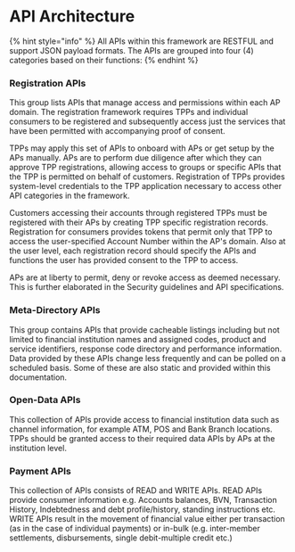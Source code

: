 # API Architecture

{% hint style="info" %}
All APIs within this framework are RESTFUL and support JSON payload formats. The APIs are grouped into four (4) categories based on their functions:
{% endhint %}

### Registration APIs <a href="apiarchitecture-registrationapis" id="apiarchitecture-registrationapis"></a>

This group lists APIs that manage access and permissions within each AP domain. The registration framework requires TPPs and individual consumers to be registered and subsequently access just the services that have been permitted with accompanying proof of consent.

TPPs may apply this set of APIs to onboard with APs or get setup by the APs manually. APs are to perform due diligence after which they can approve TPP registrations, allowing access to groups or specific APIs that the TPP is permitted on behalf of customers. Registration of TPPs provides system-level credentials to the TPP application necessary to access other API categories in the framework.

Customers accessing their accounts through registered TPPs must be registered with their APs by creating TPP specific registration records. Registration for consumers provides tokens that permit only that TPP to access the user-specified Account Number within the AP's domain. Also at the user level, each registration record should specify the APIs and functions the user has provided consent to the TPP to access.

APs are at liberty to permit, deny or revoke access as deemed necessary. This is further elaborated in the Security guidelines and API specifications.

### Meta-Directory APIs <a href="apiarchitecture-meta-directoryapis" id="apiarchitecture-meta-directoryapis"></a>

This group contains APIs that provide cacheable listings including but not limited to financial institution names and assigned codes, product and service identifiers, response code directory and performance information. Data provided by these APIs change less frequently and can be polled on a scheduled basis. Some of these are also static and provided within this documentation.

### Open-Data APIs <a href="apiarchitecture-open-dataapis" id="apiarchitecture-open-dataapis"></a>

This collection of APIs provide access to financial institution data such as channel information, for example ATM, POS and Bank Branch locations. TPPs should be granted access to their required data APIs by APs at the institution level.

### Payment APIs <a href="apiarchitecture-paymentapis" id="apiarchitecture-paymentapis"></a>

This collection of APIs consists of READ and WRITE APIs. READ APIs provide consumer information e.g. Accounts balances, BVN, Transaction History, Indebtedness and debt profile/history, standing instructions etc. WRITE APIs result in the movement of financial value either per transaction (as in the case of individual payments) or in-bulk (e.g. inter-member settlements, disbursements, single debit-multiple credit etc.)
